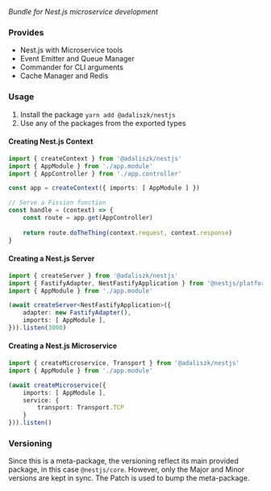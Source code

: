 _Bundle for Nest.js microservice development_

### Provides

- Nest.js with Microservice tools
- Event Emitter and Queue Manager
- Commander for CLI arguments
- Cache Manager and Redis

### Usage

1. Install the package `yarn add @adaliszk/nestjs`
2. Use any of the packages from the exported types

#### Creating Nest.js Context

```typescript
import { createContext } from '@adaliszk/nestjs'
import { AppModule } from './app.module'
import { AppController } from './app.controller'

const app = createContext({ imports: [ AppModule ] })

// Serve a Fission function
const handle = (context) => {
    const route = app.get(AppController)
    
    return route.doTheThing(context.request, context.response)
}
```

#### Creating a Nest.js Server

```typescript
import { createServer } from '@adaliszk/nestjs'
import { FastifyAdapter, NestFastifyApplication } from '@nestjs/platform-fastify'
import { AppModule } from './app.module'

(await createServer<NestFastifyApplication>({
    adapter: new FastifyAdapter(),
    imports: [ AppModule ],
})).listen(3000)

```

#### Creating a Nest.js Microservice

```typescript
import { createMicroservice, Transport } from '@adaliszk/nestjs'
import { AppModule } from './app.module'

(await createMicroservice({
    imports: [ AppModule ],
    service: {
        transport: Transport.TCP
    }
})).listen()

```


### Versioning

Since this is a meta-package, the versioning reflect its main provided package, in this case `@nestjs/core`. However,
only the Major and Minor versions are kept in sync. The Patch is used to bump the meta-package.
